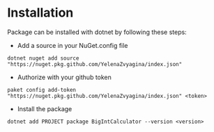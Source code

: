 # Installation

Package can be installed with dotnet by following these steps:

* Add a source in your NuGet.config file
```
dotnet nuget add source "https://nuget.pkg.github.com/YelenaZvyagina/index.json"
```

* Authorize with your github token
```
paket config add-token "https://nuget.pkg.github.com/YelenaZvyagina/index.json" <token>
```

* Install the package
```
dotnet add PROJECT package BigIntCalculator --version <version>
```